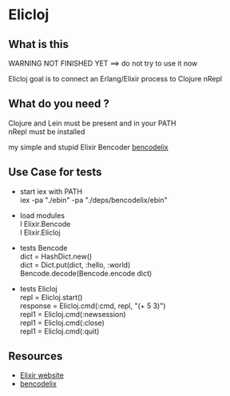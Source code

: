 # Elicloj #  

## What is this ##  

WARNING NOT FINISHED YET ==> do not try to use it now  


Elicloj goal is to connect an Erlang/Elixir process to Clojure nRepl  

## What do you need ? ##  
Clojure and Lein must be present and in your PATH  
nRepl must be installed  

my simple and stupid Elixir Bencoder [bencodelix](https://github.com/nodrygo/bencodelix)  


## Use Case for tests ##  

  * start iex with PATH  
    iex  -pa "./ebin" -pa "./deps/bencodelix/ebin"  
  * load modules  
    l Elixir.Bencode  
    l Elixir.Elicloj  

  * tests Bencode  
    dict = HashDict.new()  
    dict = Dict.put(dict, :hello, :world)  
    Bencode.decode(Bencode.encode dict)  

  * tests Elicloj  
    repl = Elicloj.start()  
    response = Elicloj.cmd(:cmd, repl, "(+ 5 3)")  
    repl1 =  Elicloj.cmd(:newsession)  
    repl1 =  Elicloj.cmd(:close)  
    repl1 =  Elicloj.cmd(:quit)  

## Resources ##  
* [Elixir website](http://elixir-lang.org/)  
* [bencodelix](https://github.com/nodrygo/bencodelix)  
